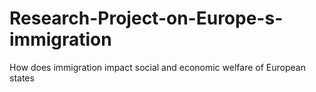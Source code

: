 # Research-Project-on-Europe-s-immigration
How does immigration impact social and economic welfare of European states
